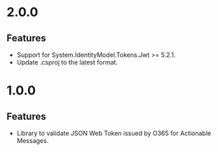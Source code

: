 <a name="2.0.0"></a>
# 2.0.0

## Features
* Support for System.IdentityModel.Tokens.Jwt >= 5.2.1.
* Update .csproj to the latest format.

<a name="1.0.0"></a>
# 1.0.0

## Features
* Library to validate JSON Web Token issued by O365 for Actionable Messages.
